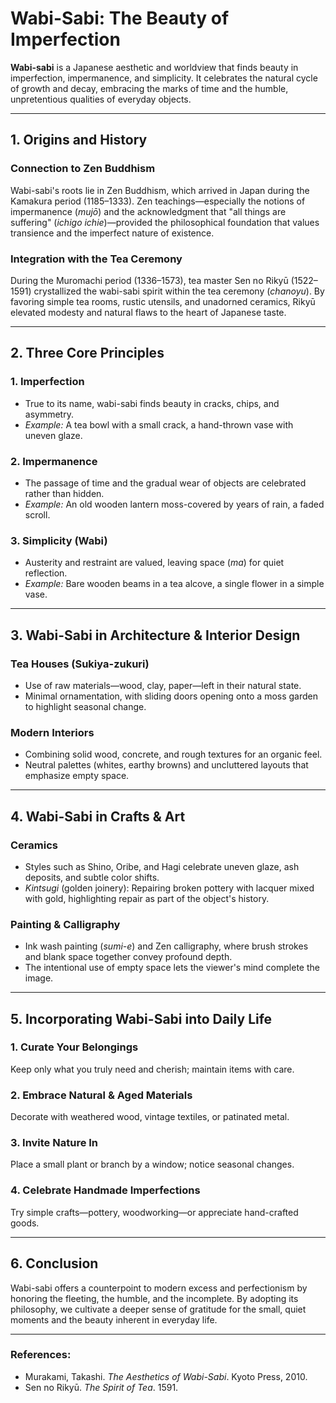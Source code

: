 # Wabi-Sabi: The Beauty of Imperfection

**Wabi-sabi** is a Japanese aesthetic and worldview that finds beauty in imperfection, impermanence, and simplicity. It celebrates the natural cycle of growth and decay, embracing the marks of time and the humble, unpretentious qualities of everyday objects.

---

## 1. Origins and History

### **Connection to Zen Buddhism**  
  Wabi-sabi's roots lie in Zen Buddhism, which arrived in Japan during the Kamakura period (1185–1333). Zen teachings—especially the notions of impermanence (*mujō*) and the acknowledgment that "all things are suffering" (*ichigo ichie*)—provided the philosophical foundation that values transience and the imperfect nature of existence.

### **Integration with the Tea Ceremony**  
  During the Muromachi period (1336–1573), tea master Sen no Rikyū (1522–1591) crystallized the wabi-sabi spirit within the tea ceremony (*chanoyu*). By favoring simple tea rooms, rustic utensils, and unadorned ceramics, Rikyū elevated modesty and natural flaws to the heart of Japanese taste.

---

## 2. Three Core Principles

### **1. Imperfection**
   - True to its name, wabi-sabi finds beauty in cracks, chips, and asymmetry.  
   - *Example:* A tea bowl with a small crack, a hand-thrown vase with uneven glaze.

### **2. Impermanence** 
   - The passage of time and the gradual wear of objects are celebrated rather than hidden.  
   - *Example:* An old wooden lantern moss-covered by years of rain, a faded scroll.

### **3. Simplicity (Wabi)**  
   - Austerity and restraint are valued, leaving space (*ma*) for quiet reflection.  
   - *Example:* Bare wooden beams in a tea alcove, a single flower in a simple vase.

---

## 3. Wabi-Sabi in Architecture & Interior Design

### **Tea Houses (Sukiya-zukuri)**  
  - Use of raw materials—wood, clay, paper—left in their natural state.  
  - Minimal ornamentation, with sliding doors opening onto a moss garden to highlight seasonal change.

### **Modern Interiors**  
  - Combining solid wood, concrete, and rough textures for an organic feel.  
  - Neutral palettes (whites, earthy browns) and uncluttered layouts that emphasize empty space.

---

## 4. Wabi-Sabi in Crafts & Art

### **Ceramics**  
  - Styles such as Shino, Oribe, and Hagi celebrate uneven glaze, ash deposits, and subtle color shifts.  
  - *Kintsugi* (golden joinery): Repairing broken pottery with lacquer mixed with gold, highlighting repair as part of the object's history.

### **Painting & Calligraphy**  
  - Ink wash painting (*sumi-e*) and Zen calligraphy, where brush strokes and blank space together convey profound depth.  
  - The intentional use of empty space lets the viewer's mind complete the image.

---

## 5. Incorporating Wabi-Sabi into Daily Life

### **1. Curate Your Belongings**  
   Keep only what you truly need and cherish; maintain items with care.

### **2. Embrace Natural & Aged Materials**  
   Decorate with weathered wood, vintage textiles, or patinated metal.

### **3. Invite Nature In**  
   Place a small plant or branch by a window; notice seasonal changes.

### **4. Celebrate Handmade Imperfections**  
   Try simple crafts—pottery, woodworking—or appreciate hand-crafted goods.

---

## 6. Conclusion

Wabi-sabi offers a counterpoint to modern excess and perfectionism by honoring the fleeting, the humble, and the incomplete. By adopting its philosophy, we cultivate a deeper sense of gratitude for the small, quiet moments and the beauty inherent in everyday life.

---

### **References:**  
- Murakami, Takashi. *The Aesthetics of Wabi-Sabi*. Kyoto Press, 2010.  
- Sen no Rikyū. *The Spirit of Tea*. 1591.
